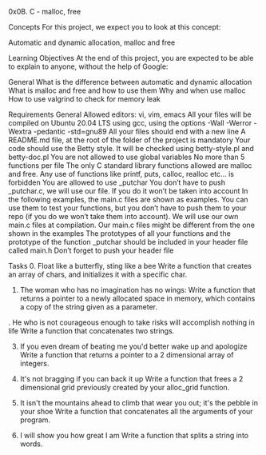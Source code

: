 0x0B. C - malloc, free

Concepts
For this project, we expect you to look at this concept:

Automatic and dynamic allocation, malloc and free

Learning Objectives
At the end of this project, you are expected to be able to explain to anyone, without the help of Google:

General
What is the difference between automatic and dynamic allocation
What is malloc and free and how to use them
Why and when use malloc
How to use valgrind to check for memory leak

Requirements
General
Allowed editors: vi, vim, emacs
All your files will be compiled on Ubuntu 20.04 LTS using gcc, using the options -Wall -Werror -Wextra -pedantic -std=gnu89
All your files should end with a new line
A README.md file, at the root of the folder of the project is mandatory
Your code should use the Betty style. It will be checked using betty-style.pl and betty-doc.pl
You are not allowed to use global variables
No more than 5 functions per file
The only C standard library functions allowed are malloc and free. Any use of functions like printf, puts, calloc, realloc etc… is forbidden
You are allowed to use _putchar
You don’t have to push _putchar.c, we will use our file. If you do it won’t be taken into account
In the following examples, the main.c files are shown as examples. You can use them to test your functions, but you don’t have to push them to your repo (if you do we won’t take them into account). We will use our own main.c files at compilation. Our main.c files might be different from the one shown in the examples
The prototypes of all your functions and the prototype of the function _putchar should be included in your header file called main.h
Don’t forget to push your header file

Tasks
0. Float like a butterfly, sting like a bee
Write a function that creates an array of chars, and initializes it with a specific char.

1. The woman who has no imagination has no wings:
Write a function that returns a pointer to a newly allocated space in memory, which contains a copy of the string given as a parameter.


. He who is not courageous enough to take risks will accomplish nothing in life
Write a function that concatenates two strings.

3. If you even dream of beating me you'd better wake up and apologize
Write a function that returns a pointer to a 2 dimensional array of integers.

4. It's not bragging if you can back it up
Write a function that frees a 2 dimensional grid previously created by your alloc_grid function.

5. It isn't the mountains ahead to climb that wear you out; it's the pebble in your shoe
Write a function that concatenates all the arguments of your program.

6. I will show you how great I am
Write a function that splits a string into words.
